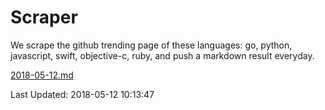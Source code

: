 # Scraper

We scrape the github trending page of these languages: go, python, javascript, swift, objective-c, ruby, and push a markdown result everyday.

[2018-05-12.md](https://github.com/henson/Scraper/blob/master/2018-05-12.md)

Last Updated: 2018-05-12 10:13:47